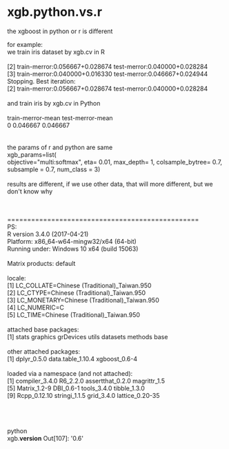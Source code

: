 # xgb.python.vs.r

the xgboost in python or r is different<br>

for example:<br>
we train iris dataset by xgb.cv in R <br> 
<br>
[2]     train-merror:0.056667+0.028674  test-merror:0.040000+0.028284 <br>
[3]     train-merror:0.040000+0.016330  test-merror:0.046667+0.024944 <br>
Stopping. Best iteration:<br>
[2]     train-merror:0.056667+0.028674  test-merror:0.040000+0.028284<br>
<br>
and train iris by xgb.cv in Python <br>
<br>
   train-merror-mean  test-merror-mean<br>
0           0.046667          0.046667<br>
<br><br>
the params of r and python are same <br>
xgb_params=list( 	
  objective="multi:softmax",
  eta= 0.01, 
  max_depth= 1, 
  colsample_bytree= 0.7,
  subsample = 0.7,
  num_class = 3)
<br><br>
results are different, if we use other data, that will more different, but we don't know why
<br><br><br>


================================================<br>
PS:<br>
R version 3.4.0 (2017-04-21)<br>
Platform: x86_64-w64-mingw32/x64 (64-bit)<br>
Running under: Windows 10 x64 (build 15063)<br>
<br>
Matrix products: default<br>
<br>
locale:<br>
[1] LC_COLLATE=Chinese (Traditional)_Taiwan.950 <br>
[2] LC_CTYPE=Chinese (Traditional)_Taiwan.950   <br>
[3] LC_MONETARY=Chinese (Traditional)_Taiwan.950<br>
[4] LC_NUMERIC=C                                <br>
[5] LC_TIME=Chinese (Traditional)_Taiwan.950    <br>
<br>
attached base packages:<br>
[1] stats     graphics  grDevices utils     datasets  methods   base     <br>
<br>
other attached packages:<br>
[1] dplyr_0.5.0       data.table_1.10.4 xgboost_0.6-4    <br>
<br>
loaded via a namespace (and not attached):<br>
 [1] compiler_3.4.0   R6_2.2.0         assertthat_0.2.0 magrittr_1.5    <br>
 [5] Matrix_1.2-9     DBI_0.6-1        tools_3.4.0      tibble_1.3.0    <br>
 [9] Rcpp_0.12.10     stringi_1.1.5    grid_3.4.0       lattice_0.20-35 <br>

<br><br><br>
python<br>
xgb.__version__
Out[107]: '0.6'







